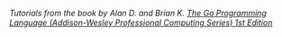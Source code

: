_Tutorials from the book by Alan D. and Brian K. [The Go Programming Language (Addison-Wesley Professional Computing Series) 1st Edition](https://www.amazon.com/Programming-Language-Addison-Wesley-Professional-Computing/dp/0134190440/ref=sr_1_2?ie=UTF8&qid=1531563276&sr=8-2&keywords=the+go+programming+language)_

<!-- ## High-Performance Go

"Some of the biggest gains are in the architectural stage"
sync.Pool vs Channels

-->
